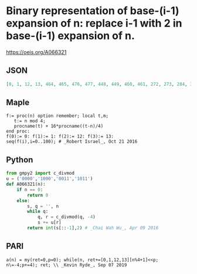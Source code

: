 # Binary representation of base\-\(i\-1\) expansion of n: replace i\-1 with 2 in base\-\(i\-1\) expansion of n\.
https://oeis.org/A066321
## JSON
```JSON
[0, 1, 12, 13, 464, 465, 476, 477, 448, 449, 460, 461, 272, 273, 284, 285, 256, 257, 268, 269, 3280, 3281, 3292, 3293, 3264, 3265, 3276, 3277, 3088, 3089, 3100, 3101, 3072, 3073, 3084, 3085, 3536, 3537, 3548, 3549, 3520, 3521, 3532, 3533, 3344, 3345, 3356]
```
## Maple
```Maple
f:= proc(n) option remember; local t,m;
   t:= n mod 4;
   procname(t) + 16*procname((t-n)/4)
end proc:
f(0):= 0: f(1):= 1: f(2):= 12: f(3):= 13:
seq(f(i),i=0..100); # _Robert Israel_, Oct 21 2016
```
## Python
```Python
from gmpy2 import c_divmod
u = ('0000','1000','0011','1011')
def A066321(n):
    if n == 0:
        return 0
    else:
        s, q = '', n
        while q:
            q, r = c_divmod(q, -4)
            s += u[r]
        return int(s[::-1],2) # _Chai Wah Wu_, Apr 09 2016
```
## PARI
```PARI
a(n) = my(ret=0,p=0); while(n, ret+=[0,1,12,13][n%4+1]<<p; n\=-4;p+=4); ret; \\ _Kevin Ryde_, Sep 07 2019
```
